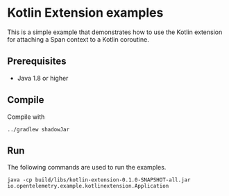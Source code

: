 # Kotlin Extension examples

This is a simple example that demonstrates how to use the Kotlin extension for attaching a Span context to a Kotlin
coroutine.

## Prerequisites

* Java 1.8 or higher

## Compile

Compile with

```shell script
../gradlew shadowJar
```

## Run

The following commands are used to run the examples.

```shell script
java -cp build/libs/kotlin-extension-0.1.0-SNAPSHOT-all.jar io.opentelemetry.example.kotlinextension.Application
```
